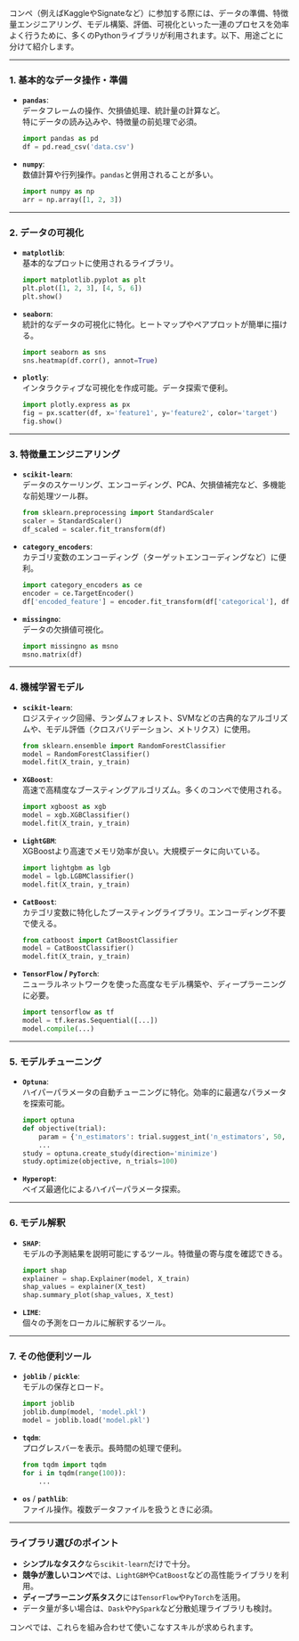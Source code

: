 コンペ（例えばKaggleやSignateなど）に参加する際には、データの準備、特徴量エンジニアリング、モデル構築、評価、可視化といった一連のプロセスを効率よく行うために、多くのPythonライブラリが利用されます。以下、用途ごとに分けて紹介します。

---

### **1. 基本的なデータ操作・準備**
- **`pandas`**:  
  データフレームの操作、欠損値処理、統計量の計算など。  
  特にデータの読み込みや、特徴量の前処理で必須。  
  ```python
  import pandas as pd
  df = pd.read_csv('data.csv')
  ```

- **`numpy`**:  
  数値計算や行列操作。`pandas`と併用されることが多い。  
  ```python
  import numpy as np
  arr = np.array([1, 2, 3])
  ```

---

### **2. データの可視化**
- **`matplotlib`**:  
  基本的なプロットに使用されるライブラリ。  
  ```python
  import matplotlib.pyplot as plt
  plt.plot([1, 2, 3], [4, 5, 6])
  plt.show()
  ```

- **`seaborn`**:  
  統計的なデータの可視化に特化。ヒートマップやペアプロットが簡単に描ける。  
  ```python
  import seaborn as sns
  sns.heatmap(df.corr(), annot=True)
  ```

- **`plotly`**:  
  インタラクティブな可視化を作成可能。データ探索で便利。  
  ```python
  import plotly.express as px
  fig = px.scatter(df, x='feature1', y='feature2', color='target')
  fig.show()
  ```

---

### **3. 特徴量エンジニアリング**
- **`scikit-learn`**:  
  データのスケーリング、エンコーディング、PCA、欠損値補完など、多機能な前処理ツール群。  
  ```python
  from sklearn.preprocessing import StandardScaler
  scaler = StandardScaler()
  df_scaled = scaler.fit_transform(df)
  ```

- **`category_encoders`**:  
  カテゴリ変数のエンコーディング（ターゲットエンコーディングなど）に便利。  
  ```python
  import category_encoders as ce
  encoder = ce.TargetEncoder()
  df['encoded_feature'] = encoder.fit_transform(df['categorical'], df['target'])
  ```

- **`missingno`**:  
  データの欠損値可視化。  
  ```python
  import missingno as msno
  msno.matrix(df)
  ```

---

### **4. 機械学習モデル**
- **`scikit-learn`**:  
  ロジスティック回帰、ランダムフォレスト、SVMなどの古典的なアルゴリズムや、モデル評価（クロスバリデーション、メトリクス）に使用。  
  ```python
  from sklearn.ensemble import RandomForestClassifier
  model = RandomForestClassifier()
  model.fit(X_train, y_train)
  ```

- **`XGBoost`**:  
  高速で高精度なブースティングアルゴリズム。多くのコンペで使用される。  
  ```python
  import xgboost as xgb
  model = xgb.XGBClassifier()
  model.fit(X_train, y_train)
  ```

- **`LightGBM`**:  
  XGBoostより高速でメモリ効率が良い。大規模データに向いている。  
  ```python
  import lightgbm as lgb
  model = lgb.LGBMClassifier()
  model.fit(X_train, y_train)
  ```

- **`CatBoost`**:  
  カテゴリ変数に特化したブースティングライブラリ。エンコーディング不要で使える。  
  ```python
  from catboost import CatBoostClassifier
  model = CatBoostClassifier()
  model.fit(X_train, y_train)
  ```

- **`TensorFlow` / `PyTorch`**:  
  ニューラルネットワークを使った高度なモデル構築や、ディープラーニングに必要。  
  ```python
  import tensorflow as tf
  model = tf.keras.Sequential([...])
  model.compile(...)
  ```

---

### **5. モデルチューニング**
- **`Optuna`**:  
  ハイパーパラメータの自動チューニングに特化。効率的に最適なパラメータを探索可能。  
  ```python
  import optuna
  def objective(trial):
      param = {'n_estimators': trial.suggest_int('n_estimators', 50, 500)}
      ...
  study = optuna.create_study(direction='minimize')
  study.optimize(objective, n_trials=100)
  ```

- **`Hyperopt`**:  
  ベイズ最適化によるハイパーパラメータ探索。  

---

### **6. モデル解釈**
- **`SHAP`**:  
  モデルの予測結果を説明可能にするツール。特徴量の寄与度を確認できる。  
  ```python
  import shap
  explainer = shap.Explainer(model, X_train)
  shap_values = explainer(X_test)
  shap.summary_plot(shap_values, X_test)
  ```

- **`LIME`**:  
  個々の予測をローカルに解釈するツール。  

---

### **7. その他便利ツール**
- **`joblib`** / **`pickle`**:  
  モデルの保存とロード。  
  ```python
  import joblib
  joblib.dump(model, 'model.pkl')
  model = joblib.load('model.pkl')
  ```

- **`tqdm`**:  
  プログレスバーを表示。長時間の処理で便利。  
  ```python
  from tqdm import tqdm
  for i in tqdm(range(100)):
      ...
  ```

- **`os`** / **`pathlib`**:  
  ファイル操作。複数データファイルを扱うときに必須。  

---

### **ライブラリ選びのポイント**
- **シンプルなタスク**なら`scikit-learn`だけで十分。
- **競争が激しいコンペ**では、`LightGBM`や`CatBoost`などの高性能ライブラリを利用。
- **ディープラーニング系タスク**には`TensorFlow`や`PyTorch`を活用。
- データ量が多い場合は、`Dask`や`PySpark`など分散処理ライブラリも検討。

コンペでは、これらを組み合わせて使いこなすスキルが求められます。